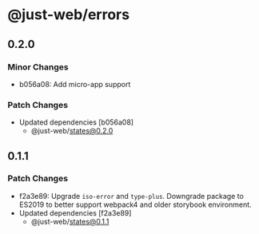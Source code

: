 # @just-web/errors

## 0.2.0

### Minor Changes

- b056a08: Add micro-app support

### Patch Changes

- Updated dependencies [b056a08]
  - @just-web/states@0.2.0

## 0.1.1

### Patch Changes

- f2a3e89: Upgrade `iso-error` and `type-plus`.
  Downgrade package to ES2019 to better support webpack4 and older storybook environment.
- Updated dependencies [f2a3e89]
  - @just-web/states@0.1.1
